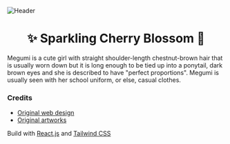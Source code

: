 ![Header](https://i.imgur.com/Z34kWdz.png)

<h1 align="center">✨ Sparkling Cherry Blossom 🌸</h1>

Megumi is a cute girl with straight shoulder-length chestnut-brown
hair that is usually worn down but it is long enough to be tied up
into a ponytail, dark brown eyes and she is described to have "perfect
proportions". Megumi is usually seen with her school uniform, or else,
casual clothes.

### Credits

- [Original web design](https://www.deviantart.com/alpha706/art/Mieruko-Chan-Design-Edit-894647384)
- [Original artworks](https://www.pixiv.net/en/artworks/48373553)

Build with [React.js](https://reactjs.org/) and [Tailwind CSS](https://tailwindcss.com/)
